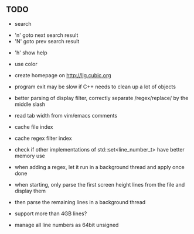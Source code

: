 TODO
----

- search
 + 'n' goto next search result
 + 'N' goto prev search result

- 'h' show help

- use color
- create homepage on <http://llg.cubic.org>
- program exit may be slow if C++ needs to clean up a lot of objects
- better parsing of display filter, correctly separate /regex/replace/ by the middle slash
- read tab width from vim/emacs comments
- cache file index
- cache regex filter index
- check if other implementations of std::set<line_number_t> have better memory use
- when adding a regex, let it run in a background thread and apply once done
- when starting, only parse the first screen height lines from the file and display them
 + then parse the remaining lines in a background thread
- support more than 4GB lines?
 + manage all line numbers as 64bit unsigned
